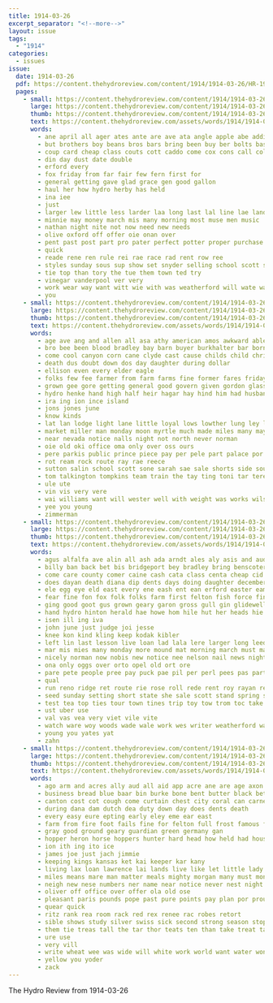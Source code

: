 ```yaml
---
title: 1914-03-26
excerpt_separator: "<!--more-->"
layout: issue
tags:
  - "1914"
categories:
  - issues
issue:
  date: 1914-03-26
  pdf: https://content.thehydroreview.com/content/1914/1914-03-26/HR-1914-03-26.pdf
  pages:
    - small: https://content.thehydroreview.com/content/1914/1914-03-26/small/HR-1914-03-26-01.jpg
      large: https://content.thehydroreview.com/content/1914/1914-03-26/large/HR-1914-03-26-01.jpg
      thumb: https://content.thehydroreview.com/content/1914/1914-03-26/thumbnails/HR-1914-03-26-01.jpg
      text: https://content.thehydroreview.com/assets/words/1914/1914-03-26/HR-1914-03-26-01.txt
      words:
        - ane april all ager ates ante are ave ata angle apple abe addie ask and age
        - but brothers boy beans bros bars bring been buy ber bolts bas bilal business
        - coup card cheap class couts cott caddo come cox cons call colt county carry can change cee
        - din day dust date double
        - erford every
        - fox friday from far fair few fern first for
        - general getting gave glad grace gen good gallon
        - haul her how hydro herby has held
        - ina iee
        - just
        - larger lew little less larder laa long last lal line lae land lister larimer len
        - minnie may money march mis many morning most muse men music
        - nathan night nite not now need new needs
        - olive oxford off offer oie onan over
        - pent past post part pro pater perfect potter proper purchase points per pipe pye president price peer poe place pure
        - quick
        - reade rene ren rule rei rae race rad rent row ree
        - styles sunday sous sup show set snyder selling school scott sie service spring see sher supply stants saturday size style summer stride salmon slice shoe soon store sale sis square save shall stock sell second scout sen ser
        - tie top than tory the tue them town ted try
        - vinegar vanderpool ver very
        - work wear way want witt wie with was weatherford will wate wal wood why win went well waddle wedding
        - you
    - small: https://content.thehydroreview.com/content/1914/1914-03-26/small/HR-1914-03-26-02.jpg
      large: https://content.thehydroreview.com/content/1914/1914-03-26/large/HR-1914-03-26-02.jpg
      thumb: https://content.thehydroreview.com/content/1914/1914-03-26/thumbnails/HR-1914-03-26-02.jpg
      text: https://content.thehydroreview.com/assets/words/1914/1914-03-26/HR-1914-03-26-02.txt
      words:
        - age ave ang and allen all asa athy american amos awkward able adams
        - bro bee been blood bradley bay barn buyer burkhalter bar born board ber bach but branson body bal business bran
        - come cool canyon corn cane clyde cast cause childs child christian character church cedar comes class candy
        - death dus doubt down dos day daughter during dollar
        - ellison even every elder eagle
        - folks few fee farmer from farm farms fine former fares friday first frist florida fred fost fail for
        - grown gee gore getting general good govern given gordon glass
        - hydro henke hand high half heir hagar hay hind him had husband hag how hey house hardware her head hen hing hurt
        - ira ing ion ince island
        - jons jones june
        - know kinds
        - lat lan lodge light lane little loyal lows lowther lung ley lily linna life last loye liberal low lion
        - market miller man monday moon myrtle much made miles many may miliner must money mond mabel morning
        - near nevada notice nalls night not north never norman
        - oie old oki office oma only over oss ours
        - pere parkis public prince piece pay per pele part palace por pat pee
        - rot ream rock route ray rae reece
        - sutton salin school scott sone sarah sae sale shorts side south seed smile secret seeds soldat spindle son sit stuff sho serie sunday solic sell see she shock
        - tom talkington tompkins team train the tay ting toni tar teresa trip too torn town troy tag tin
        - ule ute
        - vin vis very vere
        - wai williams want will wester well with weight was works wilson world wie while whit win
        - yee you young
        - zimmerman
    - small: https://content.thehydroreview.com/content/1914/1914-03-26/small/HR-1914-03-26-03.jpg
      large: https://content.thehydroreview.com/content/1914/1914-03-26/large/HR-1914-03-26-03.jpg
      thumb: https://content.thehydroreview.com/content/1914/1914-03-26/thumbnails/HR-1914-03-26-03.jpg
      text: https://content.thehydroreview.com/assets/words/1914/1914-03-26/HR-1914-03-26-03.txt
      words:
        - agus alfalfa ave alin all ash ada arndt ales aly asis and aud aye april anh are ana alps ale ata ani aid arkansas aus aires ain ast ark arent
        - billy ban back bet bis bridgeport bey bradley bring benscoter below bright beans best bear bek bus bridge breed bros bottom basa burk botha branch bank bone better bostic buy beat blacksmith business butler ber baptist butter bas but been bankers bie bai bird bible brothers bel brom
        - come care county comer caine cash cata class centa cheap cid carnegie cattle cares cant cecil con cal coton church cane can chey city clay call christian cream chip clause cat canyon collins cot corn cashier
        - does dayan death diana dip dents days doing daughter december deuth done dare day deal daring
        - ele egg eye eld east every ene eash ent ean erford easter eames este
        - fear fine fon fox folk folks farm first felton fish force fin friday free field fuss felt few front fava fell fund for fing falling from fork farmer
        - ging good goot gus grown geary garon gross gull gin glidewell goor ghost garden glad gone globe
        - hand hydro hinton herald hae howe hom hile hut her heads hie hoe has hah held hin hyde hise head heal hone hardware heir how home house harvest heard hay hot hee had
        - isen ill ing iva
        - john june just judge joi jesse
        - knee kon kind kling keep kodak kibler
        - left lin last lesson live loan lad lala lere larger long leedy land less life lor little logue loving lite let loyal leat line lacy lack lot lord like lae libs
        - mar mis mies many monday more mound mat morning march must mass moma much munson mature mea mildred mil mest marry mary miss med miles may man maurice moon muckey means meng mondell murrey main mer members morgan market money mediate miner missouri milk
        - nicely norman now nobis new notice nee nelson nail news night nor not norma nigh
        - ona only oggs over orto opel old ort ore
        - pare pete people pree pay puck pae pil per perl pees pas part phe pickens pure pill pet pee peer peet pore phon palmer paper payment pope power points pound place port
        - qual
        - run reno ridge ret route rie rose roll rede rent roy rayan ree richert rea
        - seed sunday setting short state she sale scott stand spring soon sau sou sue such see ship selling step sing shoulder summer shoemaker shows show slaughter sie siegle store sire santis sears snyder sali sam seem sat straw south school springs set smith sunda sister service santa sup shaw sis sand stones spare shanks size sell stock sum saturday send sae say save start saul
        - test tea top ties tour town tines trip toy tow trom toc take than tame teem the ten tan thie towns takes ton tell tool tor tas tol taylor torre tut tha tom tort tey taken tomkins thomas thal train them tenn
        - ust uber use
        - val vas vea very viet vile vite
        - watch ware woy woods wade wale work wes writer weatherford wan wilson wil wyatt wedding wagon warran wiig week word was worth wheat went while waldron write water williams wish wie why willis wife wile want weck will with weeks wee words well
        - young you yates yat
        - zahn
    - small: https://content.thehydroreview.com/content/1914/1914-03-26/small/HR-1914-03-26-04.jpg
      large: https://content.thehydroreview.com/content/1914/1914-03-26/large/HR-1914-03-26-04.jpg
      thumb: https://content.thehydroreview.com/content/1914/1914-03-26/thumbnails/HR-1914-03-26-04.jpg
      text: https://content.thehydroreview.com/assets/words/1914/1914-03-26/HR-1914-03-26-04.txt
      words:
        - ago arm and acres ally aud all aid app acre ane are age axon
        - business bread blue baar bin burke bone bent butter black better bowls bees big barn brother blood bank bis been but bly best bright bast breeding
        - canton cost cot cough come curtain chest city coral can carnegie cant carn cover clos corn county count chin class chronic chop china colt coop call castle cote
        - during dana dam dutch dea duty down day does dents death
        - every easy eure epting early eley eme ear east
        - farm from fire foot fails fine for felton full frost famous first farmer fares friend flowers fall french
        - gray good ground geary guardian green germany gan
        - hopper heron horse hoppers hunter hard head how held had house hands her hydro hin hari heres high hattie has
        - ion ith ing ito ice
        - james joe just jach jimmie
        - keeping kings kansas ket kai keeper kar kany
        - living lax loan lawrence lai lands live like let little lady law lakes long land lad lowe life love lemon
        - miles means mare man matter meals mighty morgan many must money men milburn mak mix manner mile min miss made mite may mealy members maggiore meth
        - neigh new nese numbers ner name near notice never nest night nine not nose neu
        - oliver off office over offer ola old ose
        - pleasant paris pounds pope past pure points pay plan por proud pale platter per plenty pest priest pow pat plant pot patch ponte
        - quear quick
        - ritz rank rea room rack red rex renee rac robes retort
        - sible shows study silver swiss sick second strong season stops seta south summer son said stallion seed situ see service simple sese stage special seer salt such seas short street seven six sith suek sand show safe skibo swan state sud sweep stand start she stock small sky
        - them tie treas tall the tar thor teats ten than take treat taken tra tain then trish
        - ure use
        - very vill
        - write wheat wee was wide will white work world want water won while wagoner war wil wonder worth ware week watch with west well
        - yellow you yoder
        - zack
---
```


The Hydro Review from 1914-03-26

<!--more-->

